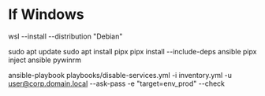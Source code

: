 # If Windows
wsl --install --distribution "Debian"


sudo apt update
sudo apt install pipx
pipx install --include-deps ansible
pipx inject ansible pywinrm


ansible-playbook playbooks/disable-services.yml -i inventory.yml -u user@corp.domain.local --ask-pass -e "target=env_prod" --check